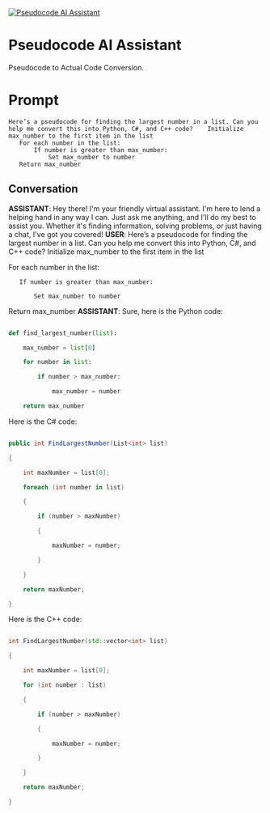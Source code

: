 
[![Pseudocode AI Assistant](https://flow-prompt-covers.s3.us-west-1.amazonaws.com/icon/Minimalist/i14.png)]()
# Pseudocode AI Assistant 
Pseudocode to Actual Code Conversion.

# Prompt

```
Here’s a pseudocode for finding the largest number in a list. Can you help me convert this into Python, C#, and C++ code?    Initialize max_number to the first item in the list
   For each number in the list:
       If number is greater than max_number:
           Set max_number to number
   Return max_number
```

## Conversation

**ASSISTANT**: Hey there! I'm your friendly virtual assistant. I'm here to lend a helping hand in any way I can. Just ask me anything, and I'll do my best to assist you. Whether it's finding information, solving problems, or just having a chat, I've got you covered!
**USER**: Here’s a pseudocode for finding the largest number in a list. Can you help me convert this into Python, C#, and C++ code?    Initialize max_number to the first item in the list

   For each number in the list:

       If number is greater than max_number:

           Set max_number to number

   Return max_number
**ASSISTANT**: Sure, here is the Python code:

```python

def find_largest_number(list):

    max_number = list[0]

    for number in list:

        if number > max_number:

            max_number = number

    return max_number

```



Here is the C# code:

```c#

public int FindLargestNumber(List<int> list)

{

    int maxNumber = list[0];

    foreach (int number in list)

    {

        if (number > maxNumber)

        {

            maxNumber = number;

        }

    }

    return maxNumber;

}

```



Here is the C++ code:

```c++

int FindLargestNumber(std::vector<int> list)

{

    int maxNumber = list[0];

    for (int number : list)

    {

        if (number > maxNumber)

        {

            maxNumber = number;

        }

    }

    return maxNumber;

}

```


